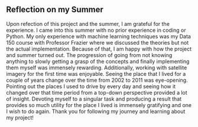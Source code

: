 ## Reflection on my Summer

Upon refection of this project and the summer, I am grateful for the experience. I came into this summer with no prior experience in coding or Python. My only experience with machine learning techniques was my Data 150 course with Professor Frazier where we discussed the theories but not the actual implementation. Because of that, I am happy with how the project and summer turned out. The progression of going from not knowing anything to slowly getting a grasp of the concepts and finally implementing them myself was immensely rewarding. Additionally, working with satellite imagery for the first time was enjoyable. Seeing the place that I lived for a couple of years change over the time from 2002 to 2011 was eye-opening. Pointing out the places I used to drive by every day and seeing how it changed over that time period from a top-down perspective provided a lot of insight. Devoting myself to a singular task and producing a result that provides so much utility for the place I lived is immensely gratifying and one I wish to do again. Thank you for following my journey and learning about my project!